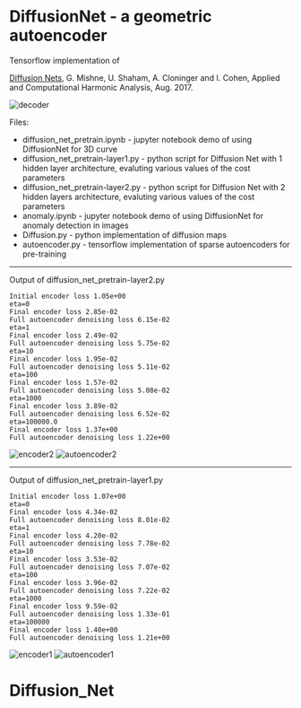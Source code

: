 # DiffusionNet - a geometric autoencoder

Tensorflow implementation of

[Diffusion Nets](http://www.sciencedirect.com/science/article/pii/S1063520317300957), 
G. Mishne, U. Shaham, A. Cloninger and I. Cohen, 
Applied and Computational Harmonic Analysis, Aug. 2017.

![decoder](https://github.com/gmishne/DiffusionNet/blob/master/bubble.png "DN decoding from embedding to surface")

Files:
- diffusion_net_pretrain.ipynb - jupyter notebook demo of using DiffusionNet for 3D curve
- diffusion_net_pretrain-layer1.py - python script for Diffusion Net with 1 hidden layer architecture, evaluting various values of the cost parameters
- diffusion_net_pretrain-layer2.py - python script for Diffusion Net with 2 hidden layers architecture, evaluting various values of the cost parameters
- anomaly.ipynb - jupyter notebook demo of using DiffusionNet for anomaly detection in images
- Diffusion.py - python implementation of diffusion maps 
- autoencoder.py - tensorflow implementation of sparse autoencoders for pre-training 

---
Output of diffusion_net_pretrain-layer2.py
```
Initial encoder loss 1.05e+00
eta=0
Final encoder loss 2.85e-02
Full autoencoder denoising loss 6.15e-02
eta=1
Final encoder loss 2.49e-02
Full autoencoder denoising loss 5.75e-02
eta=10
Final encoder loss 1.95e-02
Full autoencoder denoising loss 5.11e-02
eta=100
Final encoder loss 1.57e-02
Full autoencoder denoising loss 5.08e-02
eta=1000
Final encoder loss 3.89e-02
Full autoencoder denoising loss 6.52e-02
eta=100000.0
Final encoder loss 1.37e+00
Full autoencoder denoising loss 1.22e+00
```

![encoder2](https://github.com/gmishne/DiffusionNet/blob/master/DN_enc_2layer.png "DN encoder 2 hidden layers")
![autoencoder2](https://github.com/gmishne/DiffusionNet/blob/master/DN_stack_2layer.png "DN autoencoder 2 hidden layers")

---

Output of diffusion_net_pretrain-layer1.py
```
Initial encoder loss 1.07e+00
eta=0
Final encoder loss 4.34e-02
Full autoencoder denoising loss 8.01e-02
eta=1
Final encoder loss 4.20e-02
Full autoencoder denoising loss 7.78e-02
eta=10
Final encoder loss 3.53e-02
Full autoencoder denoising loss 7.07e-02
eta=100
Final encoder loss 3.96e-02
Full autoencoder denoising loss 7.22e-02
eta=1000
Final encoder loss 9.59e-02
Full autoencoder denoising loss 1.33e-01
eta=100000
Final encoder loss 1.40e+00
Full autoencoder denoising loss 1.21e+00
```
![encoder1](https://github.com/gmishne/DiffusionNet/blob/master/DN_enc_1layer.png "DN encoder 1 hidden layer")
![autoencoder1](https://github.com/gmishne/DiffusionNet/blob/master/DN_stack_1layer.png "DN autoencoder 1 hidden layer")

# Diffusion_Net
